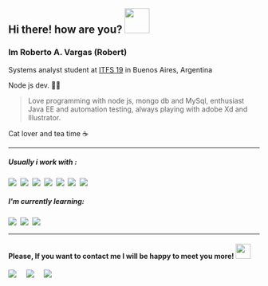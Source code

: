 <h2> Hi there! how are you? <img  src="https://media.giphy.com/media/mGcNjsfWAjY5AEZNw6/giphy.gif"  width="50"></h2></h2>

<h3 color="green">Im Roberto A. Vargas (Robert)</h3>

Systems analyst student  at [ITFS 19](http://www.ifts19.edu.ar/sitio/) in Buenos Aires, Argentina 

Node js dev. 🐱‍👤

> Love programming with node js, mongo db and MySql, enthusiast Java EE and automation testing, always playing with adobe Xd and Illustrator.


Cat lover and tea time ☕ 
___


<h5>Usually i work with :</h5>

<p><img  src="https://img.shields.io/badge/node.js%20-%23339933.svg?&style=for-the-badge&logo=node.js&logoColor=white"  />&nbsp;&nbsp;<img  src="https://img.shields.io/badge/JAVA EE%20-%230769ad.svg?&style=for-the-badge&logo=java&logoColor=white&color=007396"  />&nbsp;&nbsp;<img  src="https://img.shields.io/badge/mongo db%20-%23339933.svg?&style=for-the-badge&logo=mongodb&logoColor=white&color=47A248"  />&nbsp;&nbsp;<img src="https://img.shields.io/badge/npm%20-%23F7DF1E.svg?&style=for-the-badge&logo=NPM"  />&nbsp;&nbsp;<img  src="https://img.shields.io/badge/html5%20-%23e34f26.svg?&style=for-the-badge&logo=html5&logoColor=white"  />&nbsp;&nbsp;<img  src="https://img.shields.io/badge/css3%20-%231572B6.svg?&style=for-the-badge&logo=css3&logoColor=white"  />&nbsp;&nbsp;<img  src="https://img.shields.io/badge/bootstrap%20-%23cc6699.svg?&style=for-the-badge&logo=bootstrap&logoColor=white"  />&nbsp;&nbsp; </p>
<h5>I'm currently learning:</h5>
<p><img src="https://img.shields.io/badge/spring%20-%23F7DF1E.svg?&style=for-the-badge&logo=spring&logoColor=white&color=#6DB33F"  />&nbsp;&nbsp;<img src="https://img.shields.io/badge/react%20-%23F7DF1E.svg?&style=for-the-badge&logo=react&logoColor=white&color=61DAFB"  />&nbsp;&nbsp;<img src="https://img.shields.io/badge/jest%20-%23F7DF1E.svg?&style=for-the-badge&logo=react&logoColor=white&color=C21325"  />&nbsp;&nbsp;
</p>
  
<hr/>
<h4>Please, If you want to contact me I will be happy to meet you more! <img src="https://media.giphy.com/media/WUlplcMpOCEmTGBtBW/giphy.gif" width="30"> </h4>
<p >
<a  href="https://behance.net/r_vargas"><img  src="https://img.shields.io/badge/behance-%231DA1F2.svg?&style=for-the-badge&logo=behance&logoColor=white"  /></a>&nbsp;&nbsp;&nbsp;&nbsp;
<a  href="https://www.linkedin.com/in/robertovargas-nodejs/"><img  src="https://img.shields.io/badge/linkedin-%230077B5.svg?&style=for-the-badge&logo=linkedin&logoColor=white"  /></a>&nbsp;&nbsp;&nbsp;&nbsp;
<a  href="mailto:rave17491@gmail.com?subject=Hola%20Roberto"><img  src="https://img.shields.io/badge/gmail-%23D14836.svg?&style=for-the-badge&logo=gmail&logoColor=white"  /></a>&nbsp;&nbsp;&nbsp;&nbsp;
</p>



